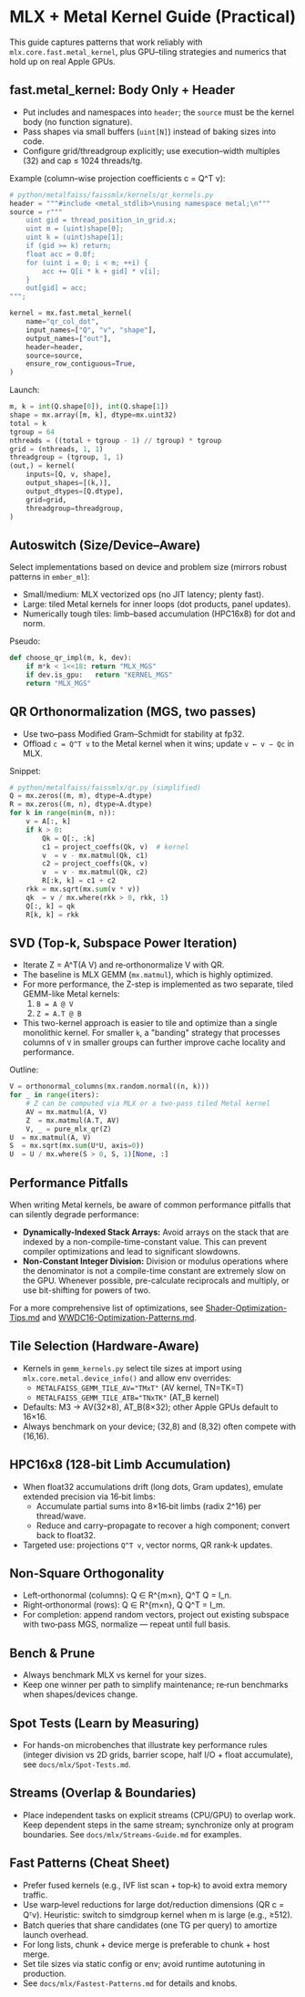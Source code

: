 # MLX + Metal Kernel Guide (Practical)

This guide captures patterns that work reliably with `mlx.core.fast.metal_kernel`, plus GPU–tiling strategies and numerics that hold up on real Apple GPUs.

## fast.metal_kernel: Body Only + Header

- Put includes and namespaces into `header`; the `source` must be the kernel body (no function signature).
- Pass shapes via small buffers (`uint[N]`) instead of baking sizes into code.
- Configure grid/threadgroup explicitly; use execution–width multiples (32) and cap ≤ 1024 threads/tg.

Example (column–wise projection coefficients c = Q^T v):

```python
# python/metalfaiss/faissmlx/kernels/qr_kernels.py
header = """#include <metal_stdlib>\nusing namespace metal;\n"""
source = r"""
    uint gid = thread_position_in_grid.x;
    uint m = (uint)shape[0];
    uint k = (uint)shape[1];
    if (gid >= k) return;
    float acc = 0.0f;
    for (uint i = 0; i < m; ++i) {
        acc += Q[i * k + gid] * v[i];
    }
    out[gid] = acc;
""";

kernel = mx.fast.metal_kernel(
    name="qr_col_dot",
    input_names=["Q", "v", "shape"],
    output_names=["out"],
    header=header,
    source=source,
    ensure_row_contiguous=True,
)
```

Launch:

```python
m, k = int(Q.shape[0]), int(Q.shape[1])
shape = mx.array([m, k], dtype=mx.uint32)
total = k
tgroup = 64
nthreads = ((total + tgroup - 1) // tgroup) * tgroup
grid = (nthreads, 1, 1)
threadgroup = (tgroup, 1, 1)
(out,) = kernel(
    inputs=[Q, v, shape],
    output_shapes=[(k,)],
    output_dtypes=[Q.dtype],
    grid=grid,
    threadgroup=threadgroup,
)
```

## Autoswitch (Size/Device–Aware)

Select implementations based on device and problem size (mirrors robust patterns in `ember_ml`):

- Small/medium: MLX vectorized ops (no JIT latency; plenty fast).
- Large: tiled Metal kernels for inner loops (dot products, panel updates).
- Numerically tough tiles: limb–based accumulation (HPC16x8) for dot and norm.

Pseudo:

```python
def choose_qr_impl(m, k, dev):
    if m*k < 1<<18: return "MLX_MGS"
    if dev.is_gpu:   return "KERNEL_MGS"
    return "MLX_MGS"
```

## QR Orthonormalization (MGS, two passes)

- Use two–pass Modified Gram–Schmidt for stability at fp32.
- Offload `c = Q^T v` to the Metal kernel when it wins; update `v ← v − Qc` in MLX.

Snippet:

```python
# python/metalfaiss/faissmlx/qr.py (simplified)
Q = mx.zeros((m, m), dtype=A.dtype)
R = mx.zeros((m, n), dtype=A.dtype)
for k in range(min(m, n)):
    v = A[:, k]
    if k > 0:
        Qk = Q[:, :k]
        c1 = project_coeffs(Qk, v)  # kernel
        v  = v - mx.matmul(Qk, c1)
        c2 = project_coeffs(Qk, v)
        v  = v - mx.matmul(Qk, c2)
        R[:k, k] = c1 + c2
    rkk = mx.sqrt(mx.sum(v * v))
    qk  = v / mx.where(rkk > 0, rkk, 1)
    Q[:, k] = qk
    R[k, k] = rkk
```

## SVD (Top‑k, Subspace Power Iteration)

- Iterate Z = A^T(A V) and re‑orthonormalize V with QR.
- The baseline is MLX GEMM (`mx.matmul`), which is highly optimized.
- For more performance, the Z-step is implemented as two separate, tiled GEMM-like Metal kernels:
  1.  `B = A @ V`
  2.  `Z = A.T @ B`
- This two-kernel approach is easier to tile and optimize than a single monolithic kernel. For smaller `k`, a "banding" strategy that processes columns of `V` in smaller groups can further improve cache locality and performance.

Outline:

```python
V = orthonormal_columns(mx.random.normal((n, k)))
for _ in range(iters):
    # Z can be computed via MLX or a two-pass tiled Metal kernel
    AV = mx.matmul(A, V) 
    Z  = mx.matmul(A.T, AV)
    V, _ = pure_mlx_qr(Z)
U  = mx.matmul(A, V)
S  = mx.sqrt(mx.sum(U*U, axis=0))
U  = U / mx.where(S > 0, S, 1)[None, :]
```

## Performance Pitfalls

When writing Metal kernels, be aware of common performance pitfalls that can silently degrade performance:

- **Dynamically-Indexed Stack Arrays:** Avoid arrays on the stack that are indexed by a non-compile-time-constant value. This can prevent compiler optimizations and lead to significant slowdowns.
- **Non-Constant Integer Division:** Division or modulus operations where the denominator is not a compile-time constant are extremely slow on the GPU. Whenever possible, pre-calculate reciprocals and multiply, or use bit-shifting for powers of two.

For a more comprehensive list of optimizations, see [Shader-Optimization-Tips.md](../metal/Shader-Optimization-Tips.md) and [WWDC16-Optimization-Patterns.md](./WWDC16-Optimization-Patterns.md).

## Tile Selection (Hardware-Aware)

- Kernels in `gemm_kernels.py` select tile sizes at import using `mlx.core.metal.device_info()` and allow env overrides:
  - `METALFAISS_GEMM_TILE_AV="TMxT"` (AV kernel, TN=TK=T)
  - `METALFAISS_GEMM_TILE_ATB="TNxTK"` (AT_B kernel)
- Defaults: M3 → AV(32×8), AT_B(8×32); other Apple GPUs default to 16×16.
- Always benchmark on your device; (32,8) and (8,32) often compete with (16,16).

## HPC16x8 (128‑bit Limb Accumulation)

- When float32 accumulations drift (long dots, Gram updates), emulate extended precision via 16‑bit limbs:
  - Accumulate partial sums into 8×16‑bit limbs (radix 2^16) per thread/wave.
  - Reduce and carry–propagate to recover a high component; convert back to float32.
- Targeted use: projections `Q^T v`, vector norms, QR rank‑k updates.

## Non‑Square Orthogonality

- Left‑orthonormal (columns): Q ∈ R^{m×n}, Q^T Q = I_n.
- Right‑orthonormal (rows): Q ∈ R^{m×n}, Q Q^T = I_m.
- For completion: append random vectors, project out existing subspace with two‑pass MGS, normalize — repeat until full basis.

## Bench & Prune

- Always benchmark MLX vs kernel for your sizes.
- Keep one winner per path to simplify maintenance; re‑run benchmarks when shapes/devices change.

## Spot Tests (Learn by Measuring)

- For hands-on microbenches that illustrate key performance rules (integer division vs 2D grids, barrier scope, half I/O + float accumulate), see `docs/mlx/Spot-Tests.md`.

## Streams (Overlap & Boundaries)

- Place independent tasks on explicit streams (CPU/GPU) to overlap work. Keep dependent steps in the same stream; synchronize only at program boundaries. See `docs/mlx/Streams-Guide.md` for examples.

## Fast Patterns (Cheat Sheet)

- Prefer fused kernels (e.g., IVF list scan + top‑k) to avoid extra memory traffic.
- Use warp‑level reductions for large dot/reduction dimensions (QR c = Qᵀv). Heuristic: switch to simdgroup kernel when m is large (e.g., ≥512).
- Batch queries that share candidates (one TG per query) to amortize launch overhead.
- For long lists, chunk + device merge is preferable to chunk + host merge.
- Set tile sizes via static config or env; avoid runtime autotuning in production.
- See `docs/mlx/Fastest-Patterns.md` for details and knobs.
